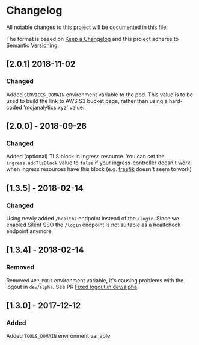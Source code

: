 # Changelog
All notable changes to this project will be documented in this file.

The format is based on [Keep a Changelog](http://keepachangelog.com/en/1.0.0/)
and this project adheres to [Semantic Versioning](http://semver.org/spec/v2.0.0.html).


## [2.0.1] 2018-11-02
### Changed
Added `SERVICES_DOMAIN` environment variable to the pod. This value is to be
used to build the link to AWS S3 bucket page, rather than using a hard-coded
'mojanalytics.xyz' value.

## [2.0.0] - 2018-09-26
### Changed
Added (optional) TLS block in ingress resource.
You can set the `ingress.addTlsBlock` value to `false` if your
ingress-controller doesn't work when ingress resources have this block (e.g.
[traefik](https://traefik.io) doesn't seem to work)


## [1.3.5] - 2018-02-14
### Changed
Using newly added `/healthz` endpoint instead of the `/login`.
Since we enabled Silent SSO the `/login` endpoint is not suitable
as a healtcheck endpoint anymore.


## [1.3.4] - 2018-02-14
### Removed
Removed `APP_PORT` environment variable, it's causing problems with the
logout in `dev`/`alpha`. See PR [Fixed logout in dev/alpha](https://github.com/ministryofjustice/analytics-platform-control-panel-frontend/pull/131).


## [1.3.0] - 2017-12-12
### Added
Added `TOOLS_DOMAIN` environment variable
